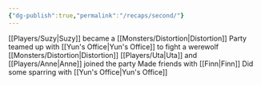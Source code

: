 ```yaml
---
{"dg-publish":true,"permalink":"/recaps/second/"}
---
```


[[Players/Suzy\|Suzy]] became a [[Monsters/Distortion\|Distortion]]
Party teamed up with [[Yun's Office\|Yun's Office]] to fight a werewolf [[Monsters/Distortion\|Distortion]]
[[Players/Uta\|Uta]] and [[Players/Anne\|Anne]] joined the party
Made friends with [[Finn\|Finn]]
Did some sparring with [[Yun's Office\|Yun's Office]]

